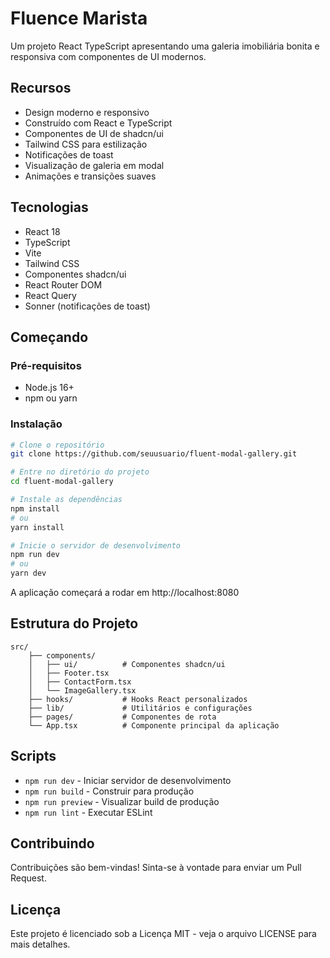 # Fluence Marista

Um projeto React TypeScript apresentando uma galeria imobiliária bonita e responsiva com componentes de UI modernos.

## Recursos

- Design moderno e responsivo
- Construído com React e TypeScript
- Componentes de UI de shadcn/ui
- Tailwind CSS para estilização
- Notificações de toast
- Visualização de galeria em modal
- Animações e transições suaves

## Tecnologias

- React 18
- TypeScript
- Vite
- Tailwind CSS
- Componentes shadcn/ui
- React Router DOM
- React Query
- Sonner (notificações de toast)

## Começando

### Pré-requisitos

- Node.js 16+
- npm ou yarn

### Instalação

```bash
# Clone o repositório
git clone https://github.com/seuusuario/fluent-modal-gallery.git

# Entre no diretório do projeto
cd fluent-modal-gallery

# Instale as dependências
npm install
# ou
yarn install

# Inicie o servidor de desenvolvimento
npm run dev
# ou
yarn dev
```

A aplicação começará a rodar em http://localhost:8080

## Estrutura do Projeto

```
src/
    ├── components/
    │   ├── ui/          # Componentes shadcn/ui
    │   ├── Footer.tsx
    │   ├── ContactForm.tsx
    │   └── ImageGallery.tsx
    ├── hooks/           # Hooks React personalizados
    ├── lib/             # Utilitários e configurações
    ├── pages/           # Componentes de rota
    └── App.tsx          # Componente principal da aplicação
```

## Scripts

- `npm run dev` - Iniciar servidor de desenvolvimento
- `npm run build` - Construir para produção
- `npm run preview` - Visualizar build de produção
- `npm run lint` - Executar ESLint

## Contribuindo

Contribuições são bem-vindas! Sinta-se à vontade para enviar um Pull Request.

## Licença

Este projeto é licenciado sob a Licença MIT - veja o arquivo LICENSE para mais detalhes.